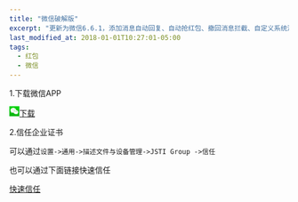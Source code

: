 ```yaml
---
title: "微信破解版"
excerpt: "更新为微信6.6.1，添加消息自动回复、自动抢红包、撤回消息拦截、自定义系统消息等功能"
last_modified_at: 2018-01-01T10:27:01-05:00
tags: 
  - 红包
  - 微信
---
```

1.下载微信APP

<a href= "itms-services://?action=download-manifest&url=https://raw.githubusercontent.com/DKJone/PersonalPage/master/manifest.plist">
          <img src="https://raw.githubusercontent.com/DKJone/PersonalPage/master/57x57.png" style="width: 18px;height: 18px">下载
</a>


2.信任企业证书

  可以通过`设置->通用->描述文件与设备管理->JSTI Group ->信任`

  也可以通过下面链接快速信任
  
<a href="https://raw.githubusercontent.com/DKJone/PersonalPage/master/embedded.mobileprovision" class="btn-install-go" data-stat-pos="guideTrust">快速信任</a>